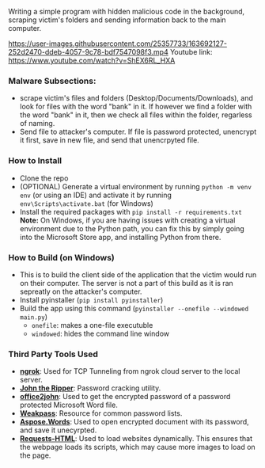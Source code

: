 Writing a simple program with hidden malicious code in the background, scraping victim's folders and sending information back to the main computer.


https://user-images.githubusercontent.com/25357733/163692127-252d2470-ddeb-4057-9c78-bdf7547098f3.mp4
Youtube link: https://www.youtube.com/watch?v=ShEX6RL_HXA

### Malware Subsections:

- scrape victim's files and folders (Desktop/Documents/Downloads), and look for files with the word "bank" in it. If however we find a folder with the word "bank" in it, then we check all files within the folder, regarless of naming.
- Send file to attacker's computer. If file is password protected, unencrypt it first, save in new file, and send that unencrpyted file.

### How to Install

- Clone the repo
- (OPTIONAL) Generate a virtual environment by running `python -m venv env` (or using an IDE) and activate it by running `env\Scripts\activate.bat` (for Windows)
- Install the required packages with `pip install -r requirements.txt`
**Note:** On Windows, if you are having issues with creating a virtual environment due to the Python path, you can fix this by simply going into the Microsoft Store app, and installing Python from there.

### How to Build (on Windows)

- This is to build the client side of the application that the victim would run on their computer. The server is not a part of this build as it is ran sepreatly on the attacker's computer.
- Install pyinstaller (`pip install pyinstaller`)
- Build the app using this command (`pyinstaller --onefile --windowed main.py`)
  - `onefile`: makes a one-file executuble
  - `windowed`: hides the command line window

### Third Party Tools Used

- **[ngrok](https://ngrok.com/)**: Used for TCP Tunneling from ngrok cloud server to the local server.
- **[John the Ripper](https://www.openwall.com/john/)**: Password cracking utility.
- **[office2john](https://github.com/openwall/john/blob/bleeding-jumbo/run/office2john.py)**: Used to get the encrypted password of a password protected Microsoft Word file.
- **[Weakpass](https://weakpass.com/)**: Resource for common password lists.
- **[Aspose.Words](https://github.com/aspose-words/Aspose.Words-for-Python-via-.NET)**: Used to open encrypted document with its password, and save it unecyrpted.
- **[Requests-HTML](https://docs.python-requests.org/projects/requests-html/en/latest/)**: Used to load websites dynamically. This ensures that the webpage loads its scripts, which may cause more images to load on the page.
